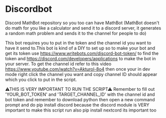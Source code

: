 # Discordbot
Discord MathBot repository so you too can have MathBot (MathBot doesn't do math for you like a calculator and send it to a discord server, it generates a random math problem and sends it to the channel for people to do)


This bot requires you to put in the token and the channel id you want to have it send to.This bot is kind of a DIY to set up so to make your bot and get its token use https://www.writebots.com/discord-bot-token/ to find the token and https://discord.com/developers/applications to make the bot in your server. To get the channel id refer to this video https://www.youtube.com/watch?v=Akturol-8o4 then once your in dev mode right click the channel you want and copy channel ID should appear which you click to put in the script.


⚠THIS IS VERY IMPORTANT TO RUN THE SCRIPT⚠
Remember to fill out 'YOUR_BOT_TOKEN' and 'TARGET_CHANNEL_ID' with the channel id and bot token and remember to download python then open a new command prompt and do pip install discord because the discord module is VERY important to make this script run also pip install nextcord its important too
